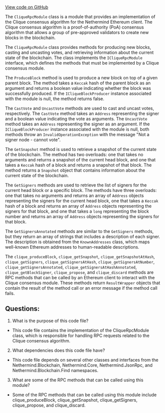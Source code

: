 [View code on GitHub](https://github.com/nethermindeth/nethermind/Nethermind.Consensus.Clique/CliqueRpcModule.cs)

The `CliqueRpcModule` class is a module that provides an implementation of the Clique consensus algorithm for the Nethermind Ethereum client. The Clique consensus algorithm is a proof-of-authority (PoA) consensus algorithm that allows a group of pre-approved validators to create new blocks in the blockchain. 

The `CliqueRpcModule` class provides methods for producing new blocks, casting and uncasting votes, and retrieving information about the current state of the blockchain. The class implements the `ICliqueRpcModule` interface, which defines the methods that must be implemented by a Clique consensus module.

The `ProduceBlock` method is used to produce a new block on top of a given parent block. The method takes a `Keccak` hash of the parent block as an argument and returns a boolean value indicating whether the block was successfully produced. If the `ICliqueBlockProducer` instance associated with the module is null, the method returns false.

The `CastVote` and `UncastVote` methods are used to cast and uncast votes, respectively. The `CastVote` method takes an `Address` representing the signer and a boolean value indicating the vote as arguments. The `UncastVote` method takes an `Address` representing the signer as an argument. If the `ICliqueBlockProducer` instance associated with the module is null, both methods throw an `InvalidOperationException` with the message "Not a signer node - cannot vote".

The `GetSnapshot` method is used to retrieve a snapshot of the current state of the blockchain. The method has two overloads: one that takes no arguments and returns a snapshot of the current head block, and one that takes a `Keccak` hash of a block and returns a snapshot of that block. The method returns a `Snapshot` object that contains information about the current state of the blockchain.

The `GetSigners` methods are used to retrieve the list of signers for the current head block or a specific block. The methods have three overloads: one that takes no arguments and returns an array of `Address` objects representing the signers for the current head block, one that takes a `Keccak` hash of a block and returns an array of `Address` objects representing the signers for that block, and one that takes a `long` representing the block number and returns an array of `Address` objects representing the signers for that block.

The `GetSignersAnnotated` methods are similar to the `GetSigners` methods, but they return an array of strings that includes a description of each signer. The description is obtained from the `KnownAddresses` class, which maps well-known Ethereum addresses to human-readable descriptions.

The `clique_produceBlock`, `clique_getSnapshot`, `clique_getSnapshotAtHash`, `clique_getSigners`, `clique_getSignersAtHash`, `clique_getSignersAtNumber`, `clique_getSignersAnnotated`, `clique_getSignersAtHashAnnotated`, `clique_getBlockSigner`, `clique_propose`, and `clique_discard` methods are RPC methods that can be called by an Ethereum client to interact with the Clique consensus module. These methods return `ResultWrapper` objects that contain the result of the method call or an error message if the method call fails.
## Questions: 
 1. What is the purpose of this code file?
- This code file contains the implementation of the CliqueRpcModule class, which is responsible for handling RPC requests related to the Clique consensus algorithm.

2. What dependencies does this code file have?
- This code file depends on several other classes and interfaces from the Nethermind.Blockchain, Nethermind.Core, Nethermind.JsonRpc, and Nethermind.Blockchain.Find namespaces.

3. What are some of the RPC methods that can be called using this module?
- Some of the RPC methods that can be called using this module include clique_produceBlock, clique_getSnapshot, clique_getSigners, clique_propose, and clique_discard.